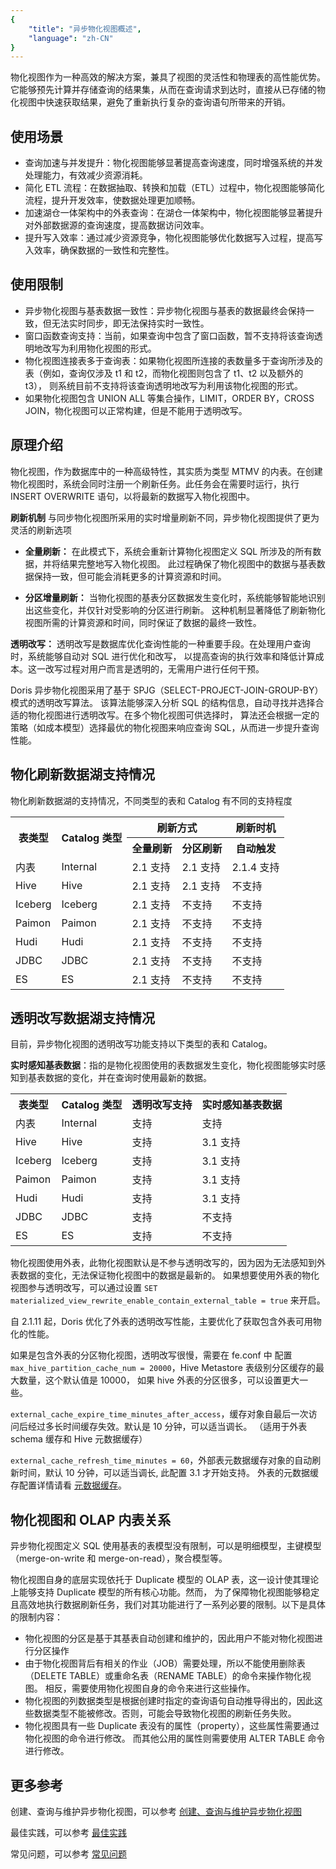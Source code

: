 ```yaml
---
{
    "title": "异步物化视图概述",
    "language": "zh-CN"
}
---
```


物化视图作为一种高效的解决方案，兼具了视图的灵活性和物理表的高性能优势。
它能够预先计算并存储查询的结果集，从而在查询请求到达时，直接从已存储的物化视图中快速获取结果，避免了重新执行复杂的查询语句所带来的开销。

## 使用场景

- 查询加速与并发提升：物化视图能够显著提高查询速度，同时增强系统的并发处理能力，有效减少资源消耗。
- 简化 ETL 流程：在数据抽取、转换和加载（ETL）过程中，物化视图能够简化流程，提升开发效率，使数据处理更加顺畅。
- 加速湖仓一体架构中的外表查询：在湖仓一体架构中，物化视图能够显著提升对外部数据源的查询速度，提高数据访问效率。
- 提升写入效率：通过减少资源竞争，物化视图能够优化数据写入过程，提高写入效率，确保数据的一致性和完整性。

## 使用限制
- 异步物化视图与基表数据一致性：异步物化视图与基表的数据最终会保持一致，但无法实时同步，即无法保持实时一致性。
- 窗口函数查询支持：当前，如果查询中包含了窗口函数，暂不支持将该查询透明地改写为利用物化视图的形式。
- 物化视图连接表多于查询表：如果物化视图所连接的表数量多于查询所涉及的表（例如，查询仅涉及 t1 和 t2，而物化视图则包含了 t1、t2 以及额外的 t3），
则系统目前不支持将该查询透明地改写为利用该物化视图的形式。
- 如果物化视图包含 UNION ALL 等集合操作，LIMIT，ORDER BY，CROSS JOIN，物化视图可以正常构建，但是不能用于透明改写。

## 原理介绍

物化视图，作为数据库中的一种高级特性，其实质为类型 MTMV 的内表。在创建物化视图时，系统会同时注册一个刷新任务。此任务会在需要时运行，执行 INSERT OVERWRITE 语句，以将最新的数据写入物化视图中。

**刷新机制**
与同步物化视图所采用的实时增量刷新不同，异步物化视图提供了更为灵活的刷新选项

- **全量刷新：**
在此模式下，系统会重新计算物化视图定义 SQL 所涉及的所有数据，并将结果完整地写入物化视图。
此过程确保了物化视图中的数据与基表数据保持一致，但可能会消耗更多的计算资源和时间。

- **分区增量刷新：**
当物化视图的基表分区数据发生变化时，系统能够智能地识别出这些变化，并仅针对受影响的分区进行刷新。
这种机制显著降低了刷新物化视图所需的计算资源和时间，同时保证了数据的最终一致性。

**透明改写：**
透明改写是数据库优化查询性能的一种重要手段。在处理用户查询时，系统能够自动对 SQL 进行优化和改写，
以提高查询的执行效率和降低计算成本。这一改写过程对用户而言是透明的，无需用户进行任何干预。

Doris 异步物化视图采用了基于 SPJG（SELECT-PROJECT-JOIN-GROUP-BY）模式的透明改写算法。
该算法能够深入分析 SQL 的结构信息，自动寻找并选择合适的物化视图进行透明改写。在多个物化视图可供选择时，
算法还会根据一定的策略（如成本模型）选择最优的物化视图来响应查询 SQL，从而进一步提升查询性能。


## 物化刷新数据湖支持情况

物化刷新数据湖的支持情况，不同类型的表和 Catalog 有不同的支持程度

<table>
    <tr>
        <th rowspan="2">表类型</th>
        <th rowspan="2">Catalog 类型</th>
        <th colspan="2">刷新方式</th>
        <th >刷新时机</th>
    </tr>
    <tr>
        <th>全量刷新</th>
        <th>分区刷新</th>
        <th>自动触发</th>
    </tr>
    <tr>
        <td>内表</td>
        <td>Internal</td>
        <td>2.1 支持</td>
        <td>2.1 支持</td>
        <td>2.1.4 支持</td>
    </tr>
    <tr>
        <td>Hive</td>
        <td>Hive</td>
        <td>2.1 支持</td>
        <td>2.1 支持</td>
        <td>不支持</td>
    </tr>
    <tr>
        <td>Iceberg</td>
        <td>Iceberg</td>
        <td>2.1 支持</td>
        <td>不支持</td>
        <td>不支持</td>
    </tr>
    <tr>
        <td>Paimon</td>
        <td>Paimon</td>
        <td>2.1 支持</td>
        <td>不支持</td>
        <td>不支持</td>
    </tr>
    <tr>
        <td>Hudi</td>
        <td>Hudi</td>
        <td>2.1 支持</td>
        <td>不支持</td>
        <td>不支持</td>
    </tr>
    <tr>
        <td>JDBC</td>
        <td>JDBC</td>
        <td>2.1 支持</td>
        <td>不支持</td>
        <td>不支持</td>
    </tr>
    <tr>
        <td>ES</td>
        <td>ES</td>
        <td>2.1 支持</td>
        <td>不支持</td>
        <td>不支持</td>
    </tr>
</table>

## 透明改写数据湖支持情况

目前，异步物化视图的透明改写功能支持以下类型的表和 Catalog。

**实时感知基表数据**：指的是物化视图使用的表数据发生变化，物化视图能够实时感知到基表数据的变化，并在查询时使用最新的数据。


<table>
    <tr>
        <th>表类型</th>
        <th>Catalog 类型</th>
        <th>透明改写支持</th>
        <th>实时感知基表数据</th>
    </tr>
    <tr>
        <td>内表</td>
        <td>Internal</td>
        <td>支持</td>
        <td>支持</td>
    </tr>
    <tr>
        <td>Hive</td>
        <td>Hive</td>
        <td>支持</td>
        <td>3.1 支持</td>
    </tr>
    <tr>
        <td>Iceberg</td>
        <td>Iceberg</td>
        <td>支持</td>
        <td>3.1 支持</td>
    </tr>
    <tr>
        <td>Paimon</td>
        <td>Paimon</td>
        <td>支持</td>
        <td>3.1 支持</td>
    </tr>
    <tr>
        <td>Hudi</td>
        <td>Hudi</td>
        <td>支持</td>
        <td>3.1 支持</td>
    </tr>
    <tr>
        <td>JDBC</td>
        <td>JDBC</td>
        <td>支持</td>
        <td>不支持</td>
    </tr>
    <tr>
        <td>ES</td>
        <td>ES</td>
        <td>支持</td>
        <td>不支持</td>
    </tr>
</table>

物化视图使用外表，此物化视图默认是不参与透明改写的，因为因为无法感知到外表数据的变化，无法保证物化视图中的数据是最新的。
如果想要使用外表的物化视图参与透明改写，可以通过设置 `SET materialized_view_rewrite_enable_contain_external_table = true` 来开启。

自 2.1.11 起，Doris 优化了外表的透明改写性能，主要优化了获取包含外表可用物化的性能。

如果是包含外表的分区物化视图，透明改写很慢，需要在 fe.conf 中
配置 `max_hive_partition_cache_num = 20000`，Hive Metastore 表级别分区缓存的最大数量，这个默认值是 10000，
如果 hive 外表的分区很多，可以设置更大一些。

`external_cache_expire_time_minutes_after_access`，缓存对象自最后一次访问后经过多长时间缓存失效。默认是 10 分钟，可以适当调长。
（适用于外表 schema 缓存和 Hive 元数据缓存）

`external_cache_refresh_time_minutes = 60`，外部表元数据缓存对象的自动刷新时间，默认 10 分钟，可以适当调长, 此配置 3.1 才开始支持。
外表的元数据缓存配置详情请看 [元数据缓存](../../../lakehouse/meta-cache.md)。


## 物化视图和 OLAP 内表关系

异步物化视图定义 SQL 使用基表的表模型没有限制，可以是明细模型，主键模型（merge-on-write 和 merge-on-read），聚合模型等。

物化视图自身的底层实现依托于 Duplicate 模型的 OLAP 表，这一设计使其理论上能够支持 Duplicate 模型的所有核心功能。然而，
为了保障物化视图能够稳定且高效地执行数据刷新任务，我们对其功能进行了一系列必要的限制。以下是具体的限制内容：

- 物化视图的分区是基于其基表自动创建和维护的，因此用户不能对物化视图进行分区操作
- 由于物化视图背后有相关的作业（JOB）需要处理，所以不能使用删除表（DELETE TABLE）或重命名表（RENAME TABLE）的命令来操作物化视图。
   相反，需要使用物化视图自身的命令来进行这些操作。
- 物化视图的列数据类型是根据创建时指定的查询语句自动推导得出的，因此这些数据类型不能被修改。否则，可能会导致物化视图的刷新任务失败。
- 物化视图具有一些 Duplicate 表没有的属性（property），这些属性需要通过物化视图的命令进行修改。
而其他公用的属性则需要使用 ALTER TABLE 命令进行修改。


## 更多参考
创建、查询与维护异步物化视图，可以参考 [创建、查询与维护异步物化视图](../async-materialized-view/functions-and-demands.md)

最佳实践，可以参考 [最佳实践](../async-materialized-view/use-guide.md)

常见问题，可以参考 [常见问题](../async-materialized-view/faq.md)

